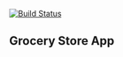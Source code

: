 
[![Build Status](https://travis-ci.org/omokolataiwo/grocery.svg?branch=master)](https://travis-ci.org/omokolataiwo/grocery)

## Grocery Store App
